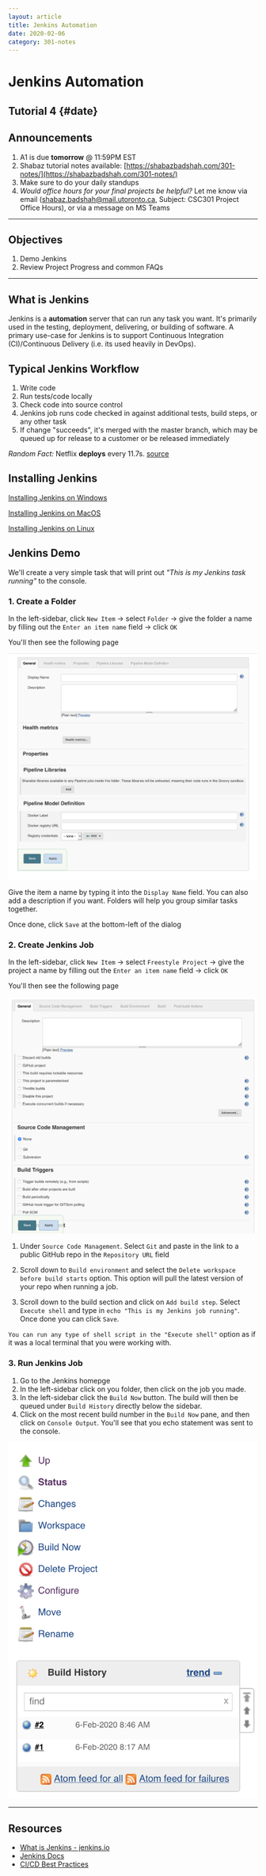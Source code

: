 ```yaml
---
layout: article
title: Jenkins Automation
date: 2020-02-06
category: 301-notes
---
```


# Jenkins Automation

Tutorial 4 {#date}
---

## Announcements

1. A1 is due __tomorrow__ @ 11:59PM EST
2. Shabaz tutorial notes available: [https://shabazbadshah.com/301-notes/](https://shabazbadshah.com/301-notes/)
3. Make sure to do your daily standups
4. *Would office hours for your final projects be helpful?* Let me know via email (shabaz.badshah@mail.utoronto.ca, Subject: CSC301 Project Office Hours), or via a message on MS Teams

---

## Objectives

1. Demo Jenkins
2. Review Project Progress and common FAQs

---

## What is Jenkins

Jenkins is a __automation__ server that can run any task you want. It's primarily used in the testing, deployment, delivering, or building of software. A primary use-case for Jenkins is to support Continuous Integration (CI)/Continuous Delivery (i.e. its used heavily in DevOps).

## Typical Jenkins Workflow

1. Write code
2. Run tests/code locally
3. Check code into source control
4. Jenkins job runs code checked in against additional tests, build steps, or any other task
5. If change "succeeds", it's merged with the master branch, which may be queued up for release to a customer or be released immediately

*Random Fact:* Netflix __deploys__ every 11.7s. [source](https://techbeacon.com/devops/10-companies-killing-it-devops)

## Installing Jenkins

[Installing Jenkins on Windows](https://jenkins.io/doc/book/installing/#windows)

[Installing Jenkins on MacOS](https://jenkins.io/doc/book/installing/#macos)

[Installing Jenkins on Linux](https://jenkins.io/doc/book/installing/#linux)

## Jenkins Demo

We'll create a very simple task that will print out *"This is my Jenkins task running"* to the console.

### 1. Create a Folder

In the left-sidebar, click `New Item` → select `Folder` → give the folder a name by filling out the `Enter an item name` field → click `OK`

You'll then see the following page

![Naming folder](/assets/notes/301-assets/name-folder.png)

Give the item a name by typing it into the `Display Name` field. You can also add a description if you want. Folders will help you group similar tasks together.

Once done, click `Save` at the bottom-left of the dialog

### 2. Create Jenkins Job

In the left-sidebar, click `New Item` → select `Freestyle Project` → give the project a name by filling out the `Enter an item name` field → click `OK`

You'll then see the following page

![Freestyle project](/assets/notes/301-assets/freestyle-project.png)

1. Under `Source Code Management`. Select `Git` and paste in the link to a public GitHub repo in the `Repository URL` field

2. Scroll down to `Build environment` and select the `Delete workspace before build starts` option. This option will pull the latest version of your repo when running a job.

3. Scroll down to the build section and click on `Add build step`. Select `Execute shell` and type in `echo "This is my Jenkins job running"`. Once done you can click `Save`. 

`You can run any type of shell script in the "Execute shell"` option as if it was a local terminal that you were working with.

### 3. Run Jenkins Job

1. Go to the Jenkins homepge
2. In the left-sidebar click on you folder, then click on the job you made.
3. In the left-sidebar click the `Build Now` button. The build will then be queued under `Build History` directly below the sidebar.
4. Click on the most recent build number in the `Build Now` pane, and then click on `Console Output`. You'll see that you echo statement was sent to the console.

![Jenkins build](/assets/notes/301-assets/jenkins-build.png)

---

## Resources

- [What is Jenkins - jenkins.io](https://jenkins.io/)
- [Jenkins Docs](https://jenkins.io/doc/)
- [CI/CD Best Practices](https://ca.godaddy.com/engineering/2018/06/05/cicd-best-practices/)